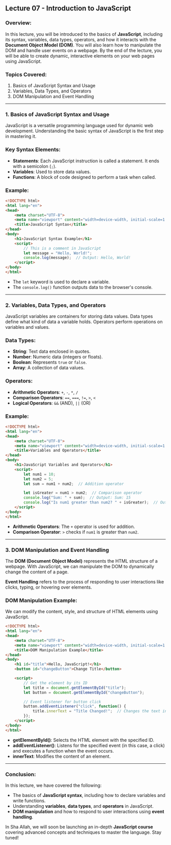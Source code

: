 ## **Lecture 07 - Introduction to JavaScript**

### **Overview:**
In this lecture, you will be introduced to the basics of **JavaScript**, including its syntax, variables, data types, operators, and how it interacts with the **Document Object Model (DOM)**. You will also learn how to manipulate the DOM and handle user events on a webpage. By the end of the lecture, you will be able to create dynamic, interactive elements on your web pages using JavaScript.

### **Topics Covered:**
1. Basics of JavaScript Syntax and Usage
2. Variables, Data Types, and Operators
3. DOM Manipulation and Event Handling

---

### **1. Basics of JavaScript Syntax and Usage**

JavaScript is a versatile programming language used for dynamic web development. Understanding the basic syntax of JavaScript is the first step in mastering it.

### **Key Syntax Elements:**
- **Statements**: Each JavaScript instruction is called a statement. It ends with a semicolon (`;`).
- **Variables**: Used to store data values.
- **Functions**: A block of code designed to perform a task when called.

### **Example:**
```html
<!DOCTYPE html>
<html lang="en">
<head>
    <meta charset="UTF-8">
    <meta name="viewport" content="width=device-width, initial-scale=1.0">
    <title>JavaScript Syntax</title>
</head>
<body>
    <h1>JavaScript Syntax Example</h1>
    <script>
        // This is a comment in JavaScript
        let message = "Hello, World!";
        console.log(message);  // Output: Hello, World!
    </script>
</body>
</html>
```
- The `let` keyword is used to declare a variable.
- The `console.log()` function outputs data to the browser's console.

---

### **2. Variables, Data Types, and Operators**

JavaScript variables are containers for storing data values. Data types define what kind of data a variable holds. Operators perform operations on variables and values.

### **Data Types:**
- **String**: Text data enclosed in quotes.
- **Number**: Numeric data (integers or floats).
- **Boolean**: Represents `true` or `false`.
- **Array**: A collection of data values.

### **Operators:**
- **Arithmetic Operators**: `+`, `-`, `*`, `/`
- **Comparison Operators**: `==`, `===`, `!=`, `>`, `<`
- **Logical Operators**: `&&` (AND), `||` (OR)

### **Example:**
```html
<!DOCTYPE html>
<html lang="en">
<head>
    <meta charset="UTF-8">
    <meta name="viewport" content="width=device-width, initial-scale=1.0">
    <title>Variables and Operators</title>
</head>
<body>
    <h1>JavaScript Variables and Operators</h1>
    <script>
        let num1 = 10;
        let num2 = 5;
        let sum = num1 + num2;  // Addition operator

        let isGreater = num1 > num2;  // Comparison operator
        console.log("Sum: " + sum);  // Output: Sum: 15
        console.log("Is num1 greater than num2? " + isGreater);  // Output: true
    </script>
</body>
</html>
```

- **Arithmetic Operators**: The `+` operator is used for addition.
- **Comparison Operator**: `>` checks if `num1` is greater than `num2`.

---

### **3. DOM Manipulation and Event Handling**

The **DOM (Document Object Model)** represents the HTML structure of a webpage. With JavaScript, we can manipulate the DOM to dynamically change the content of a page.

**Event Handling** refers to the process of responding to user interactions like clicks, typing, or hovering over elements.

### **DOM Manipulation Example:**
We can modify the content, style, and structure of HTML elements using JavaScript.

```html
<!DOCTYPE html>
<html lang="en">
<head>
    <meta charset="UTF-8">
    <meta name="viewport" content="width=device-width, initial-scale=1.0">
    <title>DOM Manipulation Example</title>
</head>
<body>
    <h1 id="title">Hello, JavaScript!</h1>
    <button id="changeButton">Change Title</button>

    <script>
        // Get the element by its ID
        let title = document.getElementById("title");
        let button = document.getElementById("changeButton");

        // Event listener for button click
        button.addEventListener("click", function() {
            title.innerText = "Title Changed!";  // Changes the text inside the h1
        });
    </script>
</body>
</html>
```

- **getElementById()**: Selects the HTML element with the specified ID.
- **addEventListener()**: Listens for the specified event (in this case, a click) and executes a function when the event occurs.
- **innerText**: Modifies the content of an element.

---

### **Conclusion:**

In this lecture, we have covered the following:
- The basics of **JavaScript syntax**, including how to declare variables and write functions.
- Understanding **variables**, **data types**, and **operators** in JavaScript.
- **DOM manipulation** and how to respond to user interactions using **event handling**.


In Sha Allah, we will soon be launching an in-depth **JavaScript course** covering advanced concepts and techniques to master the language. Stay tuned!